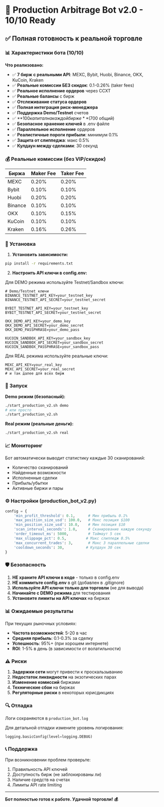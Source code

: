 # 🚀 Production Arbitrage Bot v2.0 - 10/10 Ready

## ✅ Полная готовность к реальной торговле

### 📊 Характеристики бота (10/10)

**Что реализовано:**
- ✅ **7 бирж с реальными API**: MEXC, Bybit, Huobi, Binance, OKX, KuCoin, Kraken
- ✅ **Реальные комиссии БЕЗ скидок**: 0.1-0.26% (taker fees)
- ✅ **Реальное исполнение ордеров** через CCXT
- ✅ **Реальные балансы** с бирж
- ✅ **Отслеживание статуса ордеров**
- ✅ **Полная интеграция риск-менеджера**
- ✅ **Поддержка Demo/Testnet** счетов
- ✅ **$100 капитал на каждой бирже** ($700 общий)
- ✅ **Безопасное хранение ключей** в .env файле
- ✅ **Параллельное исполнение** ордеров
- ✅ **Реалистичные пороги прибыли**: минимум 0.1%
- ✅ **Защита от слиппеджа**: макс 0.5%
- ✅ **Кулдаун между сделками**: 30 секунд

### 💰 Реальные комиссии (без VIP/скидок)

| Биржа   | Maker Fee | Taker Fee |
|---------|-----------|-----------|
| MEXC    | 0.20%     | 0.20%     |
| Bybit   | 0.10%     | 0.10%     |
| Huobi   | 0.20%     | 0.20%     |
| Binance | 0.10%     | 0.10%     |
| OKX     | 0.10%     | 0.15%     |
| KuCoin  | 0.10%     | 0.10%     |
| Kraken  | 0.16%     | 0.26%     |

### 🔧 Установка

1. **Установить зависимости:**
```bash
pip install -r requirements.txt
```

2. **Настроить API ключи в config.env:**

Для DEMO режима используйте Testnet/Sandbox ключи:
```
# Demo/Testnet ключи
BINANCE_TESTNET_API_KEY=your_testnet_key
BINANCE_TESTNET_API_SECRET=your_testnet_secret

BYBIT_TESTNET_API_KEY=your_testnet_key
BYBIT_TESTNET_API_SECRET=your_testnet_secret

OKX_DEMO_API_KEY=your_demo_key
OKX_DEMO_API_SECRET=your_demo_secret
OKX_DEMO_PASSPHRASE=your_demo_pass

KUCOIN_SANDBOX_API_KEY=your_sandbox_key
KUCOIN_SANDBOX_API_SECRET=your_sandbox_secret
KUCOIN_SANDBOX_PASSPHRASE=your_sandbox_pass
```

Для REAL режима используйте реальные ключи:
```
MEXC_API_KEY=your_real_key
MEXC_API_SECRET=your_real_secret
# и так далее для всех бирж
```

### 🚀 Запуск

**Demo режим (безопасный):**
```bash
./start_production_v2.sh demo
# или просто
./start_production_v2.sh
```

**Real режим (реальные деньги):**
```bash
./start_production_v2.sh real
```

### 📈 Мониторинг

Бот автоматически выводит статистику каждые 30 сканирований:
- Количество сканирований
- Найденные возможности
- Исполненные сделки
- Прибыль/убытки
- Активные биржи и пары

### ⚙️ Настройки (production_bot_v2.py)

```python
config = {
    'min_profit_threshold': 0.1,      # Мин прибыль 0.1%
    'max_position_size_usd': 100.0,   # Макс позиция $100
    'min_position_size_usd': 10.0,    # Мин позиция $10
    'scan_interval_seconds': 1.0,     # Сканирование каждую секунду
    'order_timeout_ms': 5000,         # Таймаут 5 сек
    'max_slippage_pct': 0.5,         # Макс слиппедж 0.5%
    'max_concurrent_trades': 3,       # Макс 3 параллельные сделки
    'cooldown_seconds': 30,          # Кулдаун 30 сек
}
```

### 🛡️ Безопасность

1. **НЕ храните API ключи в коде** - только в config.env
2. **НЕ коммитьте config.env** в git (добавлен в .gitignore)
3. **Используйте API ключи только для торговли** (не для вывода)
4. **Начинайте с DEMO режима** для тестирования
5. **Установите лимиты на API ключах** на биржах

### 📊 Ожидаемые результаты

При текущих рыночных условиях:
- **Частота возможностей**: 5-20 в час
- **Средняя прибыль**: 0.1-0.3% за сделку
- **Успешность**: 95%+ (при хорошем интернете)
- **ROI**: 1-5% в день (в зависимости от волатильности)

### ⚠️ Риски

1. **Задержки сети** могут привести к проскальзыванию
2. **Недостаток ликвидности** на экзотических парах
3. **Изменение комиссий** биржами
4. **Технические сбои** на биржах
5. **Регуляторные риски** в некоторых юрисдикциях

### 🔍 Отладка

Логи сохраняются в `production_bot.log`

Для детальной отладки измените уровень логирования:
```python
logging.basicConfig(level=logging.DEBUG)
```

### 📞 Поддержка

При возникновении проблем проверьте:
1. Правильность API ключей
2. Доступность бирж (не заблокированы ли)
3. Наличие средств на счетах
4. Лимиты API rate limiting

---

**Бот полностью готов к работе. Удачной торговли! 💰**
